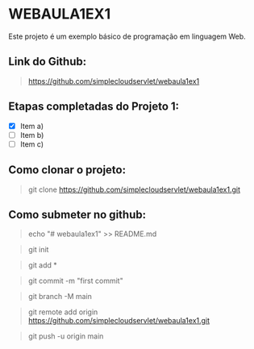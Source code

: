 
# WEBAULA1EX1

Este projeto é um exemplo básico de programação em linguagem Web. 

## Link do Github:
> https://github.com/simplecloudservlet/webaula1ex1

## Etapas completadas do Projeto 1:

- [x] Item a)
- [ ] Item b)
- [ ] Item c)

## Como clonar o projeto:
> git clone https://github.com/simplecloudservlet/webaula1ex1.git

## Como submeter no github:
> echo "# webaula1ex1" >> README.md

> git init

> git add *

> git commit -m "first commit"

> git branch -M main

> git remote add origin https://github.com/simplecloudservlet/webaula1ex1.git

> git push -u origin main